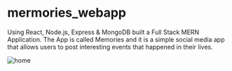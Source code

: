 # mermories_webapp
Using React, Node.js, Express & MongoDB built a Full Stack MERN Application. 
The App is called Memories and it is a simple social media app that allows users to post interesting events that happened in their lives.

![home](https://user-images.githubusercontent.com/71068960/180241735-6c3584a8-086c-4165-a93c-5a3b4963deff.png)
